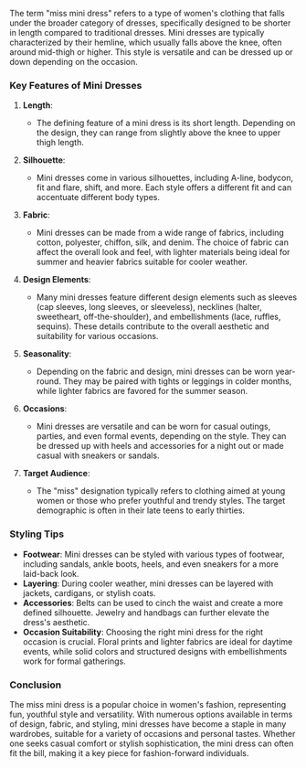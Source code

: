 The term "miss mini dress" refers to a type of women's clothing that falls under the broader category of dresses, specifically designed to be shorter in length compared to traditional dresses. Mini dresses are typically characterized by their hemline, which usually falls above the knee, often around mid-thigh or higher. This style is versatile and can be dressed up or down depending on the occasion.

### Key Features of Mini Dresses

1. **Length**: 
   - The defining feature of a mini dress is its short length. Depending on the design, they can range from slightly above the knee to upper thigh length.

2. **Silhouette**: 
   - Mini dresses come in various silhouettes, including A-line, bodycon, fit and flare, shift, and more. Each style offers a different fit and can accentuate different body types.

3. **Fabric**: 
   - Mini dresses can be made from a wide range of fabrics, including cotton, polyester, chiffon, silk, and denim. The choice of fabric can affect the overall look and feel, with lighter materials being ideal for summer and heavier fabrics suitable for cooler weather.

4. **Design Elements**: 
   - Many mini dresses feature different design elements such as sleeves (cap sleeves, long sleeves, or sleeveless), necklines (halter, sweetheart, off-the-shoulder), and embellishments (lace, ruffles, sequins). These details contribute to the overall aesthetic and suitability for various occasions.

5. **Seasonality**: 
   - Depending on the fabric and design, mini dresses can be worn year-round. They may be paired with tights or leggings in colder months, while lighter fabrics are favored for the summer season.

6. **Occasions**: 
   - Mini dresses are versatile and can be worn for casual outings, parties, and even formal events, depending on the style. They can be dressed up with heels and accessories for a night out or made casual with sneakers or sandals.

7. **Target Audience**: 
   - The "miss" designation typically refers to clothing aimed at young women or those who prefer youthful and trendy styles. The target demographic is often in their late teens to early thirties.

### Styling Tips

- **Footwear**: Mini dresses can be styled with various types of footwear, including sandals, ankle boots, heels, and even sneakers for a more laid-back look.
- **Layering**: During cooler weather, mini dresses can be layered with jackets, cardigans, or stylish coats.
- **Accessories**: Belts can be used to cinch the waist and create a more defined silhouette. Jewelry and handbags can further elevate the dress's aesthetic.
- **Occasion Suitability**: Choosing the right mini dress for the right occasion is crucial. Floral prints and lighter fabrics are ideal for daytime events, while solid colors and structured designs with embellishments work for formal gatherings.

### Conclusion

The miss mini dress is a popular choice in women's fashion, representing fun, youthful style and versatility. With numerous options available in terms of design, fabric, and styling, mini dresses have become a staple in many wardrobes, suitable for a variety of occasions and personal tastes. Whether one seeks casual comfort or stylish sophistication, the mini dress can often fit the bill, making it a key piece for fashion-forward individuals.